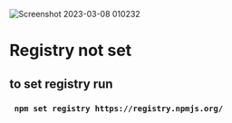 
![Screenshot 2023-03-08 010232](https://user-images.githubusercontent.com/91595780/223533070-645f3d7b-6823-40c8-969f-4fa6ba8e5b6f.png)


# Registry not set
## to set registry run
### ` npm set registry https://registry.npmjs.org/`
